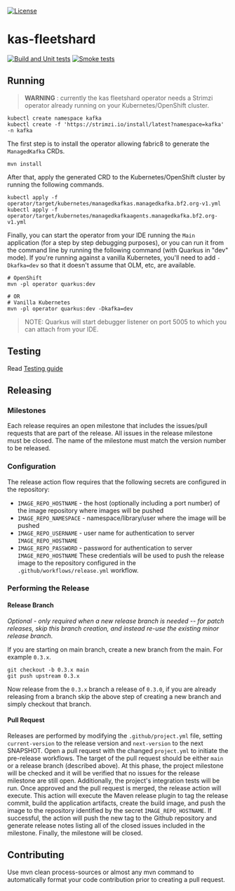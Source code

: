 [![License](https://img.shields.io/badge/license-Apache--2.0-blue.svg)](http://www.apache.org/licenses/LICENSE-2.0)


# kas-fleetshard

[![Build and Unit tests](https://github.com/bf2fc6cc711aee1a0c2a/kas-fleetshard/actions/workflows/build.yml/badge.svg)](https://github.com/bf2fc6cc711aee1a0c2a/kas-fleetshard/actions/workflows/build.yml)
[![Smoke tests](https://github.com/bf2fc6cc711aee1a0c2a/kas-fleetshard/actions/workflows/smoke.yaml/badge.svg)](https://github.com/bf2fc6cc711aee1a0c2a/kas-fleetshard/actions/workflows/smoke.yaml)

## Running

> **WARNING** : currently the kas fleetshard operator needs a Strimzi operator already running on your Kubernetes/OpenShift cluster.

```shell
kubectl create namespace kafka
kubectl create -f 'https://strimzi.io/install/latest?namespace=kafka' -n kafka
```

The first step is to install the operator allowing fabric8 to generate the `ManagedKafka` CRDs.

```shell
mvn install
```

After that, apply the generated CRD to the Kubernetes/OpenShift cluster by running the following commands.

```shell
kubectl apply -f operator/target/kubernetes/managedkafkas.managedkafka.bf2.org-v1.yml
kubectl apply -f operator/target/kubernetes/managedkafkaagents.managedkafka.bf2.org-v1.yml
```

Finally, you can start the operator from your IDE running the `Main` application (for a step by step debugging purposes),
or you can run it from the command line by running the following command (with Quarkus in "dev" mode). If you're running
against a vanilla Kubernetes, you'll need to add `-Dkafka=dev` so that it doesn't assume that OLM, etc, are available.

```shell
# OpenShift
mvn -pl operator quarkus:dev

# OR
# Vanilla Kubernetes
mvn -pl operator quarkus:dev -Dkafka=dev
```

> NOTE: Quarkus will start debugger listener on port 5005 to which you can attach from your IDE.

## Testing

Read [Testing guide](TESTING.md)

## Releasing

### Milestones
Each release requires an open milestone that includes the issues/pull requests that are part of the release. All issues in the release milestone must be closed. The name of the milestone must match the version number to be released.

### Configuration
The release action flow requires that the following secrets are configured in the repository:
* `IMAGE_REPO_HOSTNAME` - the host (optionally including a port number) of the image repository where images will be pushed
* `IMAGE_REPO_NAMESPACE` - namespace/library/user where the image will be pushed
* `IMAGE_REPO_USERNAME` - user name for authentication to server `IMAGE_REPO_HOSTNAME`
* `IMAGE_REPO_PASSWORD` - password for authentication to server `IMAGE_REPO_HOSTNAME`
These credentials will be used to push the release image to the repository configured in the `.github/workflows/release.yml` workflow.

### Performing the Release

#### Release Branch
*Optional - only required when a new release branch is needed -- for patch releases, skip this branch creation, and instead re-use the existing minor release branch*.

If you are starting on main branch, create a new branch from the main. For example `0.3.x`.

```shell
git checkout -b 0.3.x main
git push upstream 0.3.x
```
Now release from the `0.3.x` branch a release of `0.3.0`, if you are already releasing from a branch skip the above
step of creating a new branch and simply checkout that branch.

#### Pull Request
Releases are performed by modifying the `.github/project.yml` file, setting `current-version` to the release version and `next-version` to the next SNAPSHOT. Open a pull request with the changed `project.yml` to initiate the pre-release workflows. The target of the pull request should be either `main` or a release branch (described above).
At this phase, the project milestone will be checked and it will be verified that no issues for the release milestone are still open. Additionally, the project's integration tests will be run.
Once approved and the pull request is merged, the release action will execute. This action will execute the Maven release plugin to tag the release commit, build the application artifacts, create the build image, and push the image to the repository identified by the secret `IMAGE_REPO_HOSTNAME`. If successful, the action will push the new tag to the Github repository and generate release notes listing all of the closed issues included in the milestone. Finally, the milestone will be closed.

## Contributing

Use mvn clean process-sources or almost any mvn command to automatically format your code contribution prior to creating a pull request.
